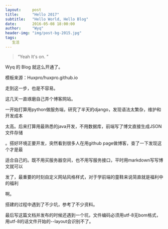 ```yaml
---
layout:     post
title:      "Hello 2017"
subtitle:   "Hello World, Hello Blog"
date:       2016-05-08 18:00:00
author:     "Wyq"
header-img: "img/post-bg-2015.jpg"
tags:
   生活
---
```



> “Yeah It's on. ”



Wyq 的 Blog 就这么开通了。

模板来源：Huxpro/huxpro.github.io

走到这一步，也是不容易。

这几天一直琢磨自己弄个博客网站。

一开始打算用python做服务端，研究了半天的django，发现语法太繁杂，维护和开发成本

太高。后来打算用最熟悉的java开发，不用数据库，前端写了博文直接生成JSON文件存储

。搭好环境正要开发，突然看到很多人在用github page做博客，查了一下发现这个才是最

适合自己的。既不用买服务器空间，也不用写服务接口，平时用markdown写写博文就可以

发了，最重要的时刻自定义网站风格样式，对于学前端的童鞋来说简直就是福利中的福利

啊。

搭建的过程中遇到了不少坑，参考了不少资料。

最后写这篇文档并发布的时候还遇到一个坑，文件编码必须用utf-8无bom格式，用utf-8的话文件开始的--layout会识别不了。


